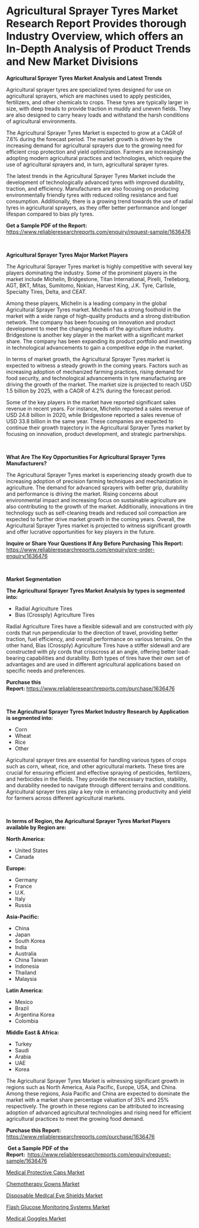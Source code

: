 <p><h1>Agricultural Sprayer Tyres Market Research Report Provides thorough Industry Overview, which offers an In-Depth Analysis of Product Trends and New Market Divisions</h1></p><p><strong>Agricultural Sprayer Tyres Market Analysis and Latest Trends</strong></p>
<p><p>Agricultural sprayer tyres are specialized tyres designed for use on agricultural sprayers, which are machines used to apply pesticides, fertilizers, and other chemicals to crops. These tyres are typically larger in size, with deep treads to provide traction in muddy and uneven fields. They are also designed to carry heavy loads and withstand the harsh conditions of agricultural environments.</p><p>The Agricultural Sprayer Tyres Market is expected to grow at a CAGR of 7.6% during the forecast period. The market growth is driven by the increasing demand for agricultural sprayers due to the growing need for efficient crop protection and yield optimization. Farmers are increasingly adopting modern agricultural practices and technologies, which require the use of agricultural sprayers and, in turn, agricultural sprayer tyres.</p><p>The latest trends in the Agricultural Sprayer Tyres Market include the development of technologically advanced tyres with improved durability, traction, and efficiency. Manufacturers are also focusing on producing environmentally friendly tyres with reduced rolling resistance and fuel consumption. Additionally, there is a growing trend towards the use of radial tyres in agricultural sprayers, as they offer better performance and longer lifespan compared to bias ply tyres.</p></p>
<p><strong>Get a Sample PDF of the Report:&nbsp;</strong> <a href="https://www.reliableresearchreports.com/enquiry/request-sample/1636476">https://www.reliableresearchreports.com/enquiry/request-sample/1636476</a></p>
<p>&nbsp;</p>
<p><strong>Agricultural Sprayer Tyres Major Market Players</strong></p>
<p><p>The Agricultural Sprayer Tyres market is highly competitive with several key players dominating the industry. Some of the prominent players in the market include Michelin, Bridgestone, Titan International, Pirelli, Trelleborg, AGT, BKT, Mitas, Sumitomo, Nokian, Harvest King, J.K. Tyre, Carlisle, Specialty Tires, Delta, and CEAT.</p><p>Among these players, Michelin is a leading company in the global Agricultural Sprayer Tyres market. Michelin has a strong foothold in the market with a wide range of high-quality products and a strong distribution network. The company has been focusing on innovation and product development to meet the changing needs of the agriculture industry. Bridgestone is another key player in the market with a significant market share. The company has been expanding its product portfolio and investing in technological advancements to gain a competitive edge in the market.</p><p>In terms of market growth, the Agricultural Sprayer Tyres market is expected to witness a steady growth in the coming years. Factors such as increasing adoption of mechanized farming practices, rising demand for food security, and technological advancements in tyre manufacturing are driving the growth of the market. The market size is projected to reach USD 1.5 billion by 2025, with a CAGR of 4.2% during the forecast period.</p><p>Some of the key players in the market have reported significant sales revenue in recent years. For instance, Michelin reported a sales revenue of USD 24.8 billion in 2020, while Bridgestone reported a sales revenue of USD 33.8 billion in the same year. These companies are expected to continue their growth trajectory in the Agricultural Sprayer Tyres market by focusing on innovation, product development, and strategic partnerships.</p></p>
<p>&nbsp;</p>
<p><strong>What Are The Key Opportunities For Agricultural Sprayer Tyres Manufacturers?</strong></p>
<p><p>The Agricultural Sprayer Tyres market is experiencing steady growth due to increasing adoption of precision farming techniques and mechanization in agriculture. The demand for advanced sprayers with better grip, durability and performance is driving the market. Rising concerns about environmental impact and increasing focus on sustainable agriculture are also contributing to the growth of the market. Additionally, innovations in tire technology such as self-cleaning treads and reduced soil compaction are expected to further drive market growth in the coming years. Overall, the Agricultural Sprayer Tyres market is projected to witness significant growth and offer lucrative opportunities for key players in the future.</p></p>
<p><strong>Inquire or Share Your Questions If Any Before Purchasing This Report:</strong> <a href="https://www.reliableresearchreports.com/enquiry/pre-order-enquiry/1636476">https://www.reliableresearchreports.com/enquiry/pre-order-enquiry/1636476</a></p>
<p>&nbsp;</p>
<p><strong>Market Segmentation</strong></p>
<p><strong>The Agricultural Sprayer Tyres Market Analysis by types is segmented into:</strong></p>
<p><ul><li>Radial Agriculture Tires</li><li>Bias (Crossply) Agriculture Tires</li></ul></p>
<p><p>Radial Agriculture Tires have a flexible sidewall and are constructed with ply cords that run perpendicular to the direction of travel, providing better traction, fuel efficiency, and overall performance on various terrains. On the other hand, Bias (Crossply) Agriculture Tires have a stiffer sidewall and are constructed with ply cords that crisscross at an angle, offering better load-bearing capabilities and durability. Both types of tires have their own set of advantages and are used in different agricultural applications based on specific needs and preferences.</p></p>
<p><strong>Purchase this Report:&nbsp;</strong><a href="https://www.reliableresearchreports.com/purchase/1636476">https://www.reliableresearchreports.com/purchase/1636476</a></p>
<p>&nbsp;</p>
<p><strong>The Agricultural Sprayer Tyres Market Industry Research by Application is segmented into:</strong></p>
<p><ul><li>Corn</li><li>Wheat</li><li>Rice</li><li>Other</li></ul></p>
<p><p>Agricultural sprayer tires are essential for handling various types of crops such as corn, wheat, rice, and other agricultural markets. These tires are crucial for ensuring efficient and effective spraying of pesticides, fertilizers, and herbicides in the fields. They provide the necessary traction, stability, and durability needed to navigate through different terrains and conditions. Agricultural sprayer tires play a key role in enhancing productivity and yield for farmers across different agricultural markets.</p></p>
<p>&nbsp;</p>
<p><strong>In terms of Region, the Agricultural Sprayer Tyres Market Players available by Region are:</strong></p>
<p>
    <p> <strong> North America: </strong>
        <ul>
            <li>United States</li>
            <li>Canada</li>
        </ul>
        </p> 
    <p> <strong> Europe: </strong>
        <ul>
            <li>Germany</li>
            <li>France</li>
            <li>U.K.</li>
            <li>Italy</li>
            <li>Russia</li>
        </ul>
        </p> 
    <p> <strong> Asia-Pacific: </strong>
        <ul>
            <li>China</li>
            <li>Japan</li>
            <li>South Korea</li>
            <li>India</li>
            <li>Australia</li>
            <li>China Taiwan</li>
            <li>Indonesia</li>
            <li>Thailand</li>
            <li>Malaysia</li>
        </ul>
        </p> 
    <p> <strong> Latin America: </strong>
        <ul>
            <li>Mexico</li>
            <li>Brazil</li>
            <li>Argentina Korea</li>
            <li>Colombia</li>
        </ul>
        </p> 
    <p> <strong> Middle East & Africa: </strong>
        <ul>
            <li>Turkey</li>
            <li>Saudi</li>
            <li>Arabia</li>
            <li>UAE</li>
            <li>Korea</li>
        </ul>
    </p>
    </p>
<p><p>The Agricultural Sprayer Tyres Market is witnessing significant growth in regions such as North America, Asia Pacific, Europe, USA, and China. Among these regions, Asia Pacific and China are expected to dominate the market with a market share percentage valuation of 35% and 25% respectively. The growth in these regions can be attributed to increasing adoption of advanced agricultural technologies and rising need for efficient agricultural practices to meet the growing food demand.</p></p>
<p><strong>Purchase this Report: </strong><a href="https://www.reliableresearchreports.com/purchase/1636476">https://www.reliableresearchreports.com/purchase/1636476</a></p>
<p>&nbsp;<strong>Get a Sample PDF of the Report:&nbsp;&nbsp;</strong><a href="https://www.reliableresearchreports.com/enquiry/request-sample/1636476">https://www.reliableresearchreports.com/enquiry/request-sample/1636476</a></p>
<p><strong></strong></p>
<p><p><a href="https://medium.com/@patrickbrooks1913/medical-protective-caps-market-insight-market-trends-growth-forecasted-from-2024-to-2031-2c2bb90c9ecc">Medical Protective Caps Market</a></p><p><a href="https://medium.com/@patrickbrooks1913/chemotherapy-gowns-market-analysis-and-sze-forecasted-for-period-from-2024-to-2031-9494193ae069">Chemotherapy Gowns Market</a></p><p><a href="https://medium.com/@patrickbrooks1913/disposable-medical-eye-shields-market-size-market-outlook-and-market-forecast-2024-to-2031-15869ab8870e">Disposable Medical Eye Shields Market</a></p><p><a href="https://medium.com/@patrickbrooks1913/flash-glucose-monitoring-systems-market-share-evolution-and-market-growth-trends-2024-2031-6ff09afd1bb4">Flash Glucose Monitoring Systems Market</a></p><p><a href="https://medium.com/@patrickbrooks1913/medical-goggles-market-size-and-market-trends-complete-industry-overview-2024-to-2031-383582d5b608">Medical Goggles Market</a></p></p>
